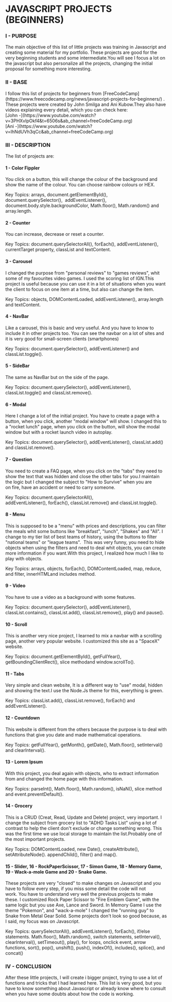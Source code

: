 <h1>JAVASCRIPT PROJECTS (BEGINNERS)</h1>

<h3>I - PURPOSE</h3>
The main objective of this list of little projects was training in Javascript and creating some material for my portfolio. These projects are good for the very beginning students and some intermediate.You will see I focus a lot on the javascript but also personalize all the projects, changing the initial proposal for something more interesting. 


<h3>II - BASE</h3>
<p>
I follow this list of projects for beginners from [FreeCodeCamp](https://www.freecodecamp.org/news/javascript-projects-for-beginners/) . These projects were created by John Smilga and Ani Kubow.They also have videos explaining every detail, which you can check here: <br>
[John -](https://www.youtube.com/watch?v=3PHXvlpOkf4&t=6506s&ab_channel=freeCodeCamp.org) <br>
[Ani -](https://www.youtube.com/watch?v=lhNdUVh3qCc&ab_channel=freeCodeCamp.org)
</p>

<h3>III - DESCRIPTION</h3>

  The list of projects are:
<h4>
1 - Color Fippler
</h4>
<p>
You click on a button, this will change the colour of the background and show the name of the colour. You can choose rainbow colours or HEX.

Key Topics: arrays, document.getElementById(), document.querySelector(),  addEventListener(), document.body.style.backgroundColor, Math.floor(), Math.random() and array.length.
</p>
<h4>
2 - Counter
</h4>
<p>
You can increase, decrease or reset a counter. 

Key Topics: document.querySelectorAll(), forEach(), addEventListener(), currentTarget property, classList and textContent.
</p>
<h4>
3 - Carousel
</h4>
<p>
I changed the purpose from "personal reviews" to "games reviews", whit some of my favourites video games. I used the scoring list of IGN.This project is useful because you can use it in a lot of situations when you want the client to focus on one item at a time, but also can change the item.

Key Topics: objects, DOMContentLoaded, addEventListener(), array.length and textContent.
</p>
<h4>
4 - NavBar
</h4>
<p>
Like a carousel, this is basic and very useful. And you have to know to include it in other projects too. You can see the navbar on a lot of sites and it is very good for small-screen clients (smartphones) 

Key Topics: document.querySelector(), addEventListener() and classList.toggle().
</p>
<h4>
5 - SideBar
</h4>
<p>
The same as NavBar but on the side of the page. 

Key Topics: document.querySelector(), addEventListener(), classList.toggle() and classList.remove().
</p>
<h4>
6 - Modal
</h4>
<p>
Here I change a lot of the initial project. You have to create a page with a button, when you click, another "modal window" will show. I changed this to a "rocket lunch" page, when you click on the button, will show the modal window but with a rocket launch video in autoplay. 

Key Topics: document.querySelector(), addEventListener(), classList.add() and classList.remove().
</p>
<h4>
7 - Question
</h4>
<p>
You need to create a FAQ page, when you click on the "tabs" they need to show the text that was hidden and close the other tabs for you.I maintain the logic but I changed the subject to "How to Survive" when you are on fire, have an accident or need to carry someone. 

Key Topics: document.querySelectorAll(), addEventListener(), forEach(), classList.remove() and classList.toggle().
</p>
<h4>
8 - Menu
</h4>
<p>
This is supposed to be a "menu" with prices and descriptions, you can filter the meals whit some buttons like "breakfast", "lunch", "Shakes" and "All". I change to my tier list of best teams of history, using the buttons to filter "national teams" or "league teams".  This was very funny, you need to hide objects when using the filters and need to deal whit objects, you can create more information if you want.With this project, I realized how much I like to play with objects. 

Key Topics: arrays, objects, forEach(), DOMContentLoaded, map, reduce, and filter, innerHTMLand includes method.
</p>
<h4>
9 - Video
</h4>
<p>
You have to use a video as a background with some features. 

Key Topics: document.querySelector(), addEventListener(), classList.contains(), classList.add(), classList.remove(), play() and pause().
</p>
<h4>
10 - Scroll
</h4>
<p>
This is another very nice project, I learned to mix a navbar with a scrolling page, another very popular website. I customized this site as a "SpaceX" website. 

Key Topics: document.getElementById(), getFullYear(), getBoundingClientRect(), slice methodand window.scrollTo().
</p>
<h4>
11 - Tabs
</h4>
<p>
Very simple and clean website, It is a different way to "use" modal, hidden and showing the text.I use the Node.Js theme for this, everything is green.

Key Topics: classList.add(), classList.remove(), forEach() and addEventListener().
</p>
<h4>
12 - Countdown
</h4>
<p>
This website is different from the others because the purpose is to deal with functions that give you date and made mathematical operations. 

Key Topics: getFullYear(), getMonth(), getDate(), Math.floor(), setInterval() and clearInterval().
</p>
<h4>
13 - Lorem Ipsum
</h4>
<p>
With this project, you deal again with objects, who to extract information from and changed the home page with this information. 

Key Topics: parseInt(), Math.floor(), Math.random(), isNaN(), slice method and event.preventDefault().
</p>
<h4>
14 - Grocery
</h4>
<p>
This is a CRUD (Creat, Read, Update and Delete) project, very important. I change the subject from grocery list to "ADHD Tasks List" using a lot of contrast to help the client don't exclude or change something wrong. This was the first time we use local storage to maintain the list.Probably one of the most important projects. 

Key Topics: DOMContentLoaded, new Date(), createAttribute(), setAttributeNode(). appendChild(), filter() and map(). 
</p>
<h4>
15 - Slider, 16 - RockPaperScissor, 17 - Simon Game, 18 - Memory Game, 19 - Wack-a-mole Game and 20 - Snake Game.
</h4>
<p>
These projects are very "closed" to make changes on Javascript and you have to follow every step, if you miss some detail the code will not work. You have to understand very well the previous projects to make these. I customized Rock Paper Scissor to "Fire Emblem Game", with the same logic but you use Axe, Lance and Sword. In Memory Game I use the theme "Pokemon", and "wack-a-mole" I changed the "running guy" to Snake from Metal Gear Solid. Some projects don't look so good because, as I said, my focus was on Javascript.

Key Topics: querySelectorAll(), addEventListener(), forEach(), if/else statements. Math.floor(), Math.random(), switch statements, setInterval(), clearInterval(), setTimeout(), play(), for loops, onclick event, arrow functions, sort(), pop(), unshift(), push(), indexOf(), includes(), splice(), and concat()
</p>
<h3>IV - CONCLUSION</h3>
<p>
After these little projects, I will create i bigger project, trying to use a lot of functions and tricks that I had learned here. This list is very good, but you have to know something about Javascript or already know where to consult when you have some doubts about how the code is working. 
</p>
